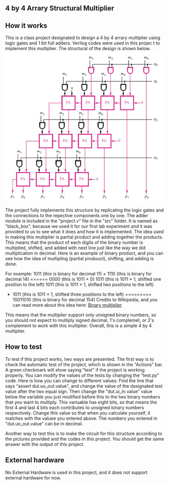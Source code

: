 ## 4 by 4 Arrary Structural Multiplier

## How it works
This is a class project designated to design a 4 by 4 arrary multiplier using logic gates and 1 bit full adders. Verilog codes were used in this projec t to implement this multiplier. The structural of the design is shown below.
![Arrary Structual Multiplier Implementation of This Project](/docs/4%20by%204%20Multiplier.png)

The project fully implements this structure by replicating the logic gates and the connections to the repective components one by one. The adder module is included in the "project.v" file in the "src" folder. It is named as "black_box", because we used it for our first lab experiment and it was provided to us to see what it does and how it is implemented. The idea used in making this multiplier is partial product and adding together the products. This means that the product of each digits of the binary number is multiplied, shifted, and added with next line just like the way we did multiplication in decimal. Here is an example of binary product, and you can see how the idea of multipling (partial produuct), shifting, and adding is done.

For example:
       1011   (this is binary for decimal 11)
     × 1110   (this is binary for decimal 14)
     ======
       0000   (this is 1011 × 0)
      1011    (this is 1011 × 1, shifted one position to the left)
     1011     (this is 1011 × 1, shifted two positions to the left)
  + 1011      (this is 1011 × 1, shifted three positions to the left)
  =========
   10011010   (this is binary for decimal 154)
Credits to Wikipedia, and you can read more about this idea here: [Binary multiplier](https://en.wikipedia.org/wiki/Binary_multiplier)

This means that the multiplier support only unsigned binary numbers, so you should not expect to multiply signed decimal, 1's complemet, or 2's complement to work with this multiplier.
Overall, this is a simple 4 by 4 multiplier.

## How to test
To test if this project works, two ways are presented. The first way is to check the automatic test of the project, which is shown in the "Actions" bar. A green checkmark will show saying "test" if the project is working properly. You can modify the values of the tests by changing the "test.py" code. Here is how you can change to different values: Find the line that says "assert dut.uo_out.value", and change the value of the designated test value after the two equal sign. Then change the "dut.ui_in.value" value below the variable you just modified before this to the two binary numbers that you want to multiply. This variuable has eight bits, so that means the first 4 and last 4 bits each contributes to unsigned binary numbers respectively. Change this value so that when you calculate yourself, it matches with the valuee you entered above. The numbers you entered in "dut.uo_out.value" can be in decimal.

Another way to test this is to make the circuit for this structure according to the pictures provided and the codes in this project. You should get the same answer with the output of this project.

## External hardware
No External Hardware is used in this project, and it does not support external hardware for now.

